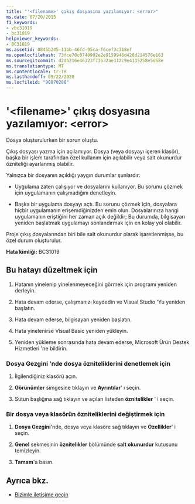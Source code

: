 ```yaml
---
title: "'<filename>' çıkış dosyasına yazılamıyor: <error>"
ms.date: 07/20/2015
f1_keywords:
- vbc31019
- bc31019
helpviewer_keywords:
- BC31019
ms.assetid: 0845b245-11bb-46fd-95ca-f6cef3c318ef
ms.openlocfilehash: 73fce70c0740992e2e9159946d428d214576e163
ms.sourcegitcommit: d2db216e46323f73b32ae312c9e4135258e5d68e
ms.translationtype: MT
ms.contentlocale: tr-TR
ms.lasthandoff: 09/22/2020
ms.locfileid: "90870288"
---
```

# <a name="unable-to-write-to-output-file-filename-error"></a>'\<filename>' çıkış dosyasına yazılamıyor: \<error>

Dosya oluşturulurken bir sorun oluştu.  
  
 Çıkış dosyası yazma için açılamıyor. Dosya (veya dosyayı içeren klasör), başka bir işlem tarafından özel kullanım için açılabilir veya salt okunurdur özniteliği ayarlanmış olabilir.  
  
 Yalnızca bir dosyanın açıldığı yaygın durumlar şunlardır:  
  
- Uygulama zaten çalışıyor ve dosyalarını kullanıyor. Bu sorunu çözmek için uygulamanın çalışmadığını denetleyin.  
  
- Başka bir uygulama dosyayı açtı. Bu sorunu çözmek için, dosyalara hiçbir uygulamanın erişemdiğinizden emin olun. Dosyalarınıza hangi uygulamanın eriştiğini her zaman açık değildir; Bu durumda, bilgisayarı yeniden başlatmak uygulamayı sonlandırmak için en kolay yol olabilir.  
  
 Proje çıkış dosyalarından biri bile salt okunurdur olarak işaretlenmişse, bu özel durum oluşturulur.  
  
 **Hata kimliği:** BC31019  
  
## <a name="to-correct-this-error"></a>Bu hatayı düzeltmek için  
  
1. Hatanın yinelenip yinelenmeyeceğini görmek için programı yeniden derleyin.  
  
2. Hata devam ederse, çalışmanızı kaydedin ve Visual Studio 'Yu yeniden başlatın.  
  
3. Hata devam ederse, bilgisayarı yeniden başlatın.  
  
4. Hata yinelenirse Visual Basic yeniden yükleyin.  
  
5. Yeniden yükleme sonrasında hata devam ederse, Microsoft Ürün Destek Hizmetleri 'ne bildirin.  
  
### <a name="to-check-file-attributes-in-file-explorer"></a>Dosya Gezgini 'nde dosya özniteliklerini denetlemek için  
  
1. İlgilendiğiniz klasörü açın.  
  
2. **Görünümler** simgesine tıklayın ve **Ayrıntılar**' ı seçin.  
  
3. Sütun başlığına sağ tıklayın ve açılan listeden **öznitelikler** ' i seçin.  
  
### <a name="to-change-the-attributes-of-a-file-or-folder"></a>Bir dosya veya klasörün özniteliklerini değiştirmek için  
  
1. **Dosya Gezgini**'nde, dosya veya klasöre sağ tıklayın ve **Özellikler**' i seçin.  
  
2. **Genel** sekmesinin **öznitelikler** bölümünde **salt okunurdur** kutusunu temizleyin.  
  
3. **Tamam**'a basın.  
  
## <a name="see-also"></a>Ayrıca bkz.

- [Bizimle iletişime geçin](/visualstudio/ide/feedback-options)
